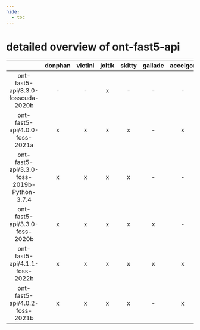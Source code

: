 ```yaml
---
hide:
  - toc
---
```


detailed overview of ont-fast5-api
==================================

| |donphan|victini|joltik|skitty|gallade|accelgor|swalot|doduo|
| :---: | :---: | :---: | :---: | :---: | :---: | :---: | :---: | :---: |
|ont-fast5-api/3.3.0-fosscuda-2020b|-|-|x|-|-|-|-|-|
|ont-fast5-api/4.0.0-foss-2021a|x|x|x|x|-|x|x|x|
|ont-fast5-api/3.3.0-foss-2019b-Python-3.7.4|x|x|x|x|-|-|x|x|
|ont-fast5-api/3.3.0-foss-2020b|x|x|x|x|x|-|x|x|
|ont-fast5-api/4.1.1-foss-2022b|x|x|x|x|x|x|x|x|
|ont-fast5-api/4.0.2-foss-2021b|x|x|x|x|-|x|x|x|
